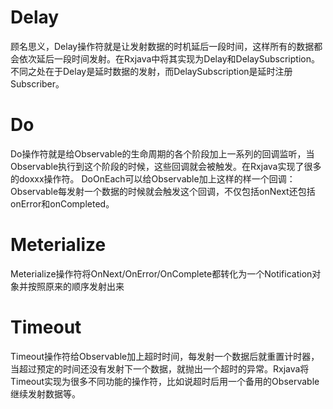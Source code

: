 # Delay
顾名思义，Delay操作符就是让发射数据的时机延后一段时间，这样所有的数据都会依次延后一段时间发射。在Rxjava中将其实现为Delay和DelaySubscription。不同之处在于Delay是延时数据的发射，而DelaySubscription是延时注册Subscriber。

# Do
Do操作符就是给Observable的生命周期的各个阶段加上一系列的回调监听，当Observable执行到这个阶段的时候，这些回调就会被触发。在Rxjava实现了很多的doxxx操作符。
DoOnEach可以给Observable加上这样的样一个回调：Observable每发射一个数据的时候就会触发这个回调，不仅包括onNext还包括onError和onCompleted。

# Meterialize
Meterialize操作符将OnNext/OnError/OnComplete都转化为一个Notification对象并按照原来的顺序发射出来

# Timeout
Timeout操作符给Observable加上超时时间，每发射一个数据后就重置计时器，当超过预定的时间还没有发射下一个数据，就抛出一个超时的异常。Rxjava将Timeout实现为很多不同功能的操作符，比如说超时后用一个备用的Observable继续发射数据等。